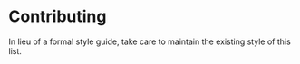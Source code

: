 # Contributing

In lieu of a formal style guide, take care to maintain the existing style of this list.
